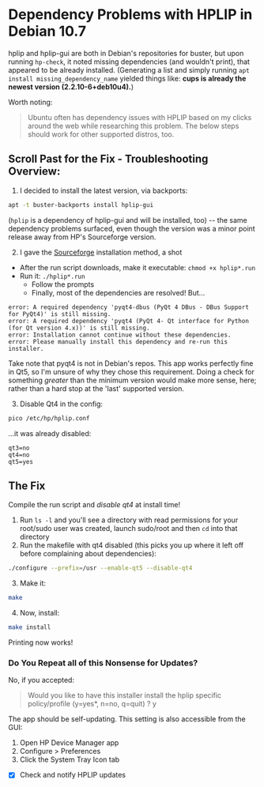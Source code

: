 # Dependency Problems with HPLIP in Debian 10.7
hplip and hplip-gui are both in Debian's repositories for buster, but upon running `hp-check`, it noted missing dependencies (and wouldn't print), that appeared to be already installed. (Generating a list and simply running `apt install missing_dependency_name` yielded things like: **cups is already the newest version (2.2.10-6+deb10u4).**)

Worth noting:
> Ubuntu often has dependency issues with HPLIP based on my clicks around the web while researching this problem.  The below steps should work for other supported distros, too.

## Scroll Past for the Fix - Troubleshooting Overview:
1. I decided to install the latest version, via backports:
```bash
apt -t buster-backports install hplip-gui
```
(`hplip` is a dependency of hplip-gui and will be installed, too) -- the same dependency problems surfaced, even though the version was a minor point release away from HP's Sourceforge version.

2. I gave the [Sourceforge](https://developers.hp.com/hp-linux-imaging-and-printing) installation method, a shot
  - After the run script downloads, make it executable: `chmod +x hplip*.run`
  - Run it: `./hplip*.run`
    - Follow the prompts
    - Finally, most of the dependencies are resolved! But...

```text
error: A required dependency 'pyqt4-dbus (PyQt 4 DBus - DBus Support for PyQt4)' is still missing.
error: A required dependency 'pyqt4 (PyQt 4- Qt interface for Python (for Qt version 4.x))' is still missing.
error: Installation cannot continue without these dependencies.
error: Please manually install this dependency and re-run this installer.
```
Take note that pyqt4 is not in Debian's repos.  This app works perfectly fine in Qt5, so I'm unsure of why they chose this requirement.  Doing a check for something *greater* than the minimum version would make more sense, here; rather than a hard stop at the 'last' supported version.

3. Disable Qt4 in the config:
```bash
pico /etc/hp/hplip.conf
```
...it was already disabled:
```text
qt3=no
qt4=no
qt5=yes
```

## The Fix
Compile the run script and *disable qt4* at install time!
1. Run `ls -l` and you'll see a directory with read permissions for your root/sudo user was created, launch sudo/root and then `cd` into that directory
2. Run the makefile with qt4 disabled (this picks you up where it left off before complaining about dependencies):
```bash
./configure --prefix=/usr --enable-qt5 --disable-qt4
```
3. Make it:
```bash
make
```
4. Now, install:
```bash
make install
```
Printing now works!

### Do You Repeat all of this Nonsense for Updates?
No, if you accepted:
> Would you like to have this installer install the hplip specific policy/profile (y=yes*, n=no, q=quit) ? y

The app should be self-updating.  This setting is also accessible from the GUI:
1. Open HP Device Manager app
2. Configure > Preferences
3. Click the System Tray Icon tab
 -  [x] Check and notify HPLIP updates

